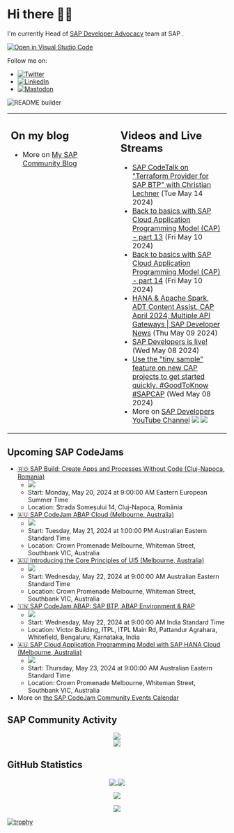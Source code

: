 
# Hi there 👋🏼

I'm currently Head of [SAP Developer Advocacy](https://developers.sap.com/developer-advocates.html) team at SAP .

[![Open in Visual Studio Code](https://img.shields.io/badge/Made%20for-VSCode-1f425f.svg)](https://github.dev/jung-thomas/jung-thomas)

Follow me on:
- <a href="https://twitter.com/thomas_jung"><img alt="Twitter" src="https://img.shields.io/badge/thomas_jung-%231DA1F2.svg?style=for-the-badge&logo=Twitter&logoColor=white"/></a>
- <a href="https://www.linkedin.com/in/thomasjungsap/"><img alt="LinkedIn" src="https://img.shields.io/badge/linkedin-%230077B5.svg?style=for-the-badge&logo=linkedin&logoColor=white"/></a>
- <a rel="me" href="https://mastodon.cloud/@thomas_jung"><img alt="Mastodon" src="https://img.shields.io/mastodon/follow/109262551990174478?domain=https%3A%2F%2Fmastodon.cloud%2F&style=social"/></a>

![README builder](https://github.com/jung-thomas/jung-thomas/workflows/README%20builder/badge.svg)

<table><tr><td valign="top" width="50%">
 
## On my blog
- More on [My SAP Community Blog](https://community.sap.com/t5/user/viewprofilepage/user-id/139)
</td>
  
<td valign="top" width="50%">
  
## Videos and Live Streams
- [SAP CodeTalk on "Terraform Provider for SAP BTP" with Christian Lechner](https://www.youtube.com/watch?v=wERTMQuwJv0) (Tue May 14 2024)
- [Back to basics with SAP Cloud Application Programming Model (CAP) - part 13](https://www.youtube.com/watch?v=xQ-fUnpdvgM) (Fri May 10 2024)
- [Back to basics with SAP Cloud Application Programming Model (CAP) - part 14](https://www.youtube.com/watch?v=bkZ3YqEgRuM) (Fri May 10 2024)
- [HANA & Apache Spark, ADT Content Assist, CAP April 2024, Multiple API Gateways | SAP Developer News](https://www.youtube.com/watch?v=lJWosUWMKI0) (Thu May 09 2024)
- [SAP Developers is live!](https://www.youtube.com/watch?v=Znr9GrcPsp0) (Wed May 08 2024)
- [Use the "tiny sample" feature on new CAP projects to get started quickly. #GoodToKnow #SAPCAP](https://www.youtube.com/watch?v=yrzcoU6Ge3k) (Wed May 08 2024)
- More on [SAP Developers YouTube Channel](https://www.youtube.com/channel/UCNfmelKDrvRmjYwSi9yvrMg) ![](https://img.shields.io/youtube/channel/views/UCNfmelKDrvRmjYwSi9yvrMg) ![](https://img.shields.io/youtube/channel/subscribers/UCNfmelKDrvRmjYwSi9yvrMg)
</td></tr></table>

## Upcoming SAP CodeJams
- [🇷🇴 SAP Build: Create Apps and Processes Without Code (Cluj-Napoca, Romania)](https://community.sap.com/t5/sap-codejam/sap-build-create-apps-and-processes-without-code-cluj-napoca-romania/ev-p/13651256)
  - <img src="https://community.sap.com/t5/image/serverpage/image-id/60779i762EF2904875ADCE/image-size/thumb?v=v2&px=150" />
  - Start: Monday, May 20, 2024 at 9:00:00 AM Eastern European Summer Time
  - Location: Strada Someșului 14, Cluj-Napoca, România
- [🇦🇺 SAP CodeJam ABAP Cloud (Melbourne, Australia)](https://community.sap.com/t5/sap-codejam/sap-codejam-abap-cloud-melbourne-australia/ev-p/13652786)
  - <img src="https://community.sap.com/t5/image/serverpage/image-id/88160iC9C7B2BD64517CB4/image-size/thumb?v=v2&px=150" />
  - Start: Tuesday, May 21, 2024 at 1:00:00 PM Australian Eastern Standard Time
  - Location: Crown Promenade Melbourne, Whiteman Street, Southbank VIC, Australia
- [🇦🇺 Introducing the Core Principles of UI5 (Melbourne, Australia)](https://community.sap.com/t5/sap-codejam/introducing-the-core-principles-of-ui5-melbourne-australia/ev-p/13652789)
  - <img src="https://community.sap.com/t5/image/serverpage/image-id/88172iF177B81F214F532B/image-size/thumb?v=v2&px=150" />
  - Start: Wednesday, May 22, 2024 at 9:00:00 AM Australian Eastern Standard Time
  - Location: Crown Promenade Melbourne, Whiteman Street, Southbank VIC, Australia
- [🇮🇳 SAP CodeJam ABAP: SAP BTP, ABAP Environment & RAP](https://community.sap.com/t5/sap-codejam/sap-codejam-abap-sap-btp-abap-environment-amp-rap/ev-p/13697473)
  - <img src="https://community.sap.com/t5/image/serverpage/image-id/108535iAAA683F072537D7C/image-size/thumb?v=v2&px=150" />
  - Start: Wednesday, May 22, 2024 at 9:00:00 AM India Standard Time
  - Location: Victor Building, ITPL, ITPL Main Rd, Pattandur Agrahara, Whitefield, Bengaluru, Karnataka, India
- [🇦🇺 SAP Cloud Application Programming Model with SAP HANA Cloud (Melbourne, Australia)](https://community.sap.com/t5/sap-codejam/sap-cloud-application-programming-model-with-sap-hana-cloud-melbourne/ev-p/13652794)
  - <img src="https://community.sap.com/t5/image/serverpage/image-id/88173i363AB43C0F180E5E/image-size/thumb?v=v2&px=150" />
  - Start: Thursday, May 23, 2024 at 9:00:00 AM Australian Eastern Standard Time
  - Location: Crown Promenade Melbourne, Whiteman Street, Southbank VIC, Australia
- More on [the SAP CodeJam Community Events Calendar](https://groups.community.sap.com/t5/sap-codejam/eb-p/codejam-events)

## SAP Community Activity
<p align = "center">
<a href="https://community.sap.com/t5/user/viewprofilepage/user-id/139">
  <img align="center" src="https://devrel-tools-prod-scn-badges-srv.cfapps.eu10.hana.ondemand.com/activity/139" />
</a>
</br>
<a href="https://community.sap.com/t5/user/viewprofilepage/user-id/139">
  <img align="center" src="https://devrel-tools-prod-scn-badges-srv.cfapps.eu10.hana.ondemand.com/showcaseBadges/139/1570/674/384/900/390" />
</a>
</p>

## GitHub Statistics
<p align = "center">
<a href="https://github.com/anuraghazra/github-readme-stats">
  <img align="center" src="https://github-readme-stats.vercel.app/api?username=jung-thomas&count_private=true&show_icons=true&theme=dark&line_height=27" />
</a>
<a href="https://github.com/anuraghazra/github-readme-stats">
  <img align="center" src="https://github-readme-stats.vercel.app/api/top-langs/?username=jung-thomas&show_icons=true&theme=dark" />
</a>
</p>

<p align = "center">
 <img  src="https://github-readme-streak-stats.herokuapp.com/?user=jung-thomas&show_icons=true&locale=en&layout=compact&theme=dark&line_height=0" />
</p> 

<p align = "center">
 <img src="https://activity-graph.herokuapp.com/graph?username=jung-thomas&theme=redical">
</p> 

[![trophy](https://github-profile-trophy.vercel.app/?username=jung-thomas&theme=onedark)](https://github.com/ryo-ma/github-profile-trophy)


